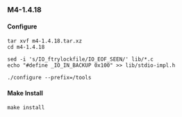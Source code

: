 ### M4-1.4.18

#### Configure
```
tar xvf m4-1.4.18.tar.xz
cd m4-1.4.18

sed -i 's/IO_ftrylockfile/IO_EOF_SEEN/' lib/*.c
echo "#define _IO_IN_BACKUP 0x100" >> lib/stdio-impl.h

./configure --prefix=/tools
```

#### Make Install
```
make install
```
